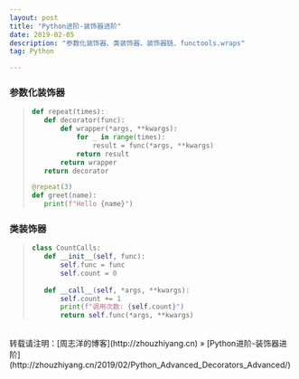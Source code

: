 ```yaml
---
layout: post
title: "Python进阶-装饰器进阶"
date: 2019-02-05 
description: "参数化装饰器、类装饰器、装饰器链、functools.wraps"
tag: Python 

---
```


### 参数化装饰器

>```python
>def repeat(times):
>    def decorator(func):
>        def wrapper(*args, **kwargs):
>            for _ in range(times):
>                result = func(*args, **kwargs)
>            return result
>        return wrapper
>    return decorator
>
>@repeat(3)
>def greet(name):
>    print(f"Hello {name}")
>```

### 类装饰器

>```python
>class CountCalls:
>    def __init__(self, func):
>        self.func = func
>        self.count = 0
>    
>    def __call__(self, *args, **kwargs):
>        self.count += 1
>        print(f"调用次数: {self.count}")
>        return self.func(*args, **kwargs)
>```

<br>
转载请注明：[周志洋的博客](http://zhouzhiyang.cn) » [Python进阶-装饰器进阶](http://zhouzhiyang.cn/2019/02/Python_Advanced_Decorators_Advanced/) 

